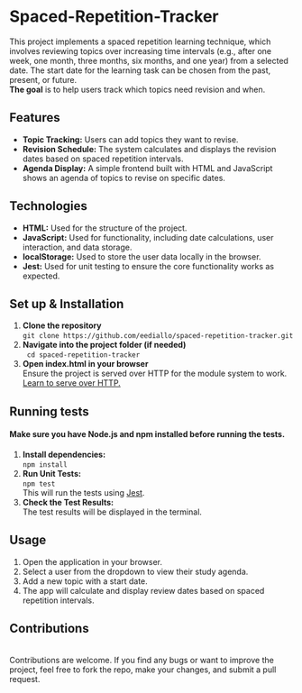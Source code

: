 # Spaced-Repetition-Tracker

This project implements a spaced repetition learning technique, which involves reviewing topics over increasing time intervals (e.g., after one week, one month, three months, six months, and one year) from a selected date. The start date for the learning task can be chosen from the past, present, or future.<br>**The goal** is to help users track which topics need revision and when.

## Features
- **Topic Tracking:** Users can add topics they want to revise.
- **Revision Schedule:** The system calculates and displays the revision dates based on spaced repetition intervals.
- **Agenda Display:** A simple frontend built with HTML and JavaScript shows an agenda of topics to revise on specific dates.

## Technologies
- **HTML:** Used for the structure of the project.
- **JavaScript:** Used for functionality, including date calculations, user interaction, and data storage.
- **localStorage:** Used to store the user data locally in the browser.
- **Jest:** Used for unit testing to ensure the core functionality works as expected.

## Set up & Installation
1. **Clone the repository** <br>``` git clone https://github.com/eediallo/spaced-repetition-tracker.git ```
2. **Navigate into the project folder (if needed)** <br>``` cd spaced-repetition-tracker``` 
3. **Open index.html in your browser** <br>Ensure the project is served over HTTP for the module system to work. [Learn to serve over HTTP.](https://www.npmjs.com/package/http-server)

## Running tests
#### Make sure you have **Node.js** and **npm** installed before running the tests.
1. **Install dependencies:** <br>``` npm install ```
2. **Run Unit Tests:** <br>``` npm test ```<br>This will run the tests using [Jest](https://jestjs.io).
3. **Check the Test Results:** <br>The test results will be displayed in the terminal.

## Usage
1. Open the application in your browser.
2. Select a user from the dropdown to view their study agenda.
3. Add a new topic with a start date.
4. The app will calculate and display review dates based on spaced repetition intervals.

## Contributions 
<br>Contributions are welcome. If you find any bugs or want to improve the project, feel free to fork the repo, make your changes, and submit a pull request.
